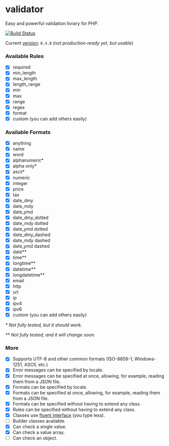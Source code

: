 # validator

Easy and powerful validation livrary for PHP.

[![Build Status](https://travis-ci.org/thiagodp/validator.svg?branch=master)](https://travis-ci.org/thiagodp/validator)

Current [version](http://semver.org/): `0.4.0` (_not production-ready yet, but usable_)

### Available Rules

- [x] required
- [x] min_length
- [x] max_length
- [x] length_range
- [x] min
- [x] max
- [x] range
- [x] regex
- [x] format
- [x] custom (you can add others easily)

### Available Formats

- [x] anything
- [x] name
- [x] word
- [x] alphanumeric*
- [x] alpha only*
- [x] ascii*
- [x] numeric
- [x] integer
- [x] price
- [x] tax
- [x] date_dmy
- [x] date_mdy
- [x] date_ymd
- [x] date_dmy_dotted
- [x] date_mdy dotted
- [x] date_ymd dotted
- [x] date_dmy_dashed
- [x] date_mdy dashed
- [x] date_ymd dashed
- [x] date**
- [x] time**
- [x] longtime**
- [x] datetime**
- [x] longdatetime**
- [x] email
- [x] http
- [x] url
- [x] ip
- [x] ipv4
- [x] ipv6
- [x] custom (you can add others easily)

_\* Not fully tested, but it should work._

_** Not fully tested, and it will change soon._

### More

- [x] Supports UTF-8 and other common formats (ISO-8859-1, Windows-1251, ASCII, etc.)
- [x] Error messages can be specified by locale.
- [x] Error messages can be specified at once, allowing, for example, reading them from a JSON file.
- [x] Formats can be specified by locale.
- [x] Formats can be specified at once, allowing, for example, reading them from a JSON file.
- [x] Formats can be specified without having to extend any class.
- [x] Rules can be specified without having to extend any class.
- [x] Classes use [fluent interface](https://en.wikipedia.org/wiki/Fluent_interface) (you type less).
- [ ] Builder classes available.
- [x] Can check a single value.
- [x] Can check a value array.
- [ ] Can check an object.
